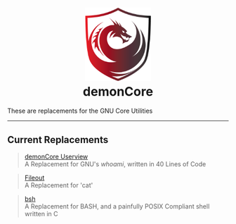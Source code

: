 <h1 align=center> <img src="docs/demonCoreLogo.png" width=150px> </br> demonCore</h1>

These are replacements for the GNU Core Utilities


---
## Current Replacements
> [demonCore Userview](core/userview) \
> A Replacement for GNU's *whoami*, written in 40 Lines of Code

> [Fileout](core/fileout) \
> A Replacement for 'cat'

> [bsh](core/bsh) \
> A Replacement for BASH, and a painfully POSIX Compliant shell written in C

